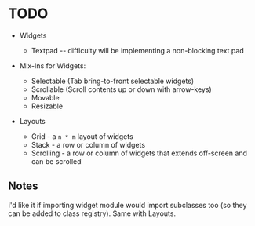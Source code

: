 TODO
====
* Widgets
    * Textpad -- difficulty will be implementing a non-blocking text pad

* Mix-Ins for Widgets:
    * Selectable (Tab bring-to-front selectable widgets)
    * Scrollable (Scroll contents up or down with arrow-keys)
    * Movable
    * Resizable

* Layouts
    * Grid - a `n * m` layout of widgets
    * Stack  - a row or column of widgets
    * Scrolling - a row or column of widgets that extends off-screen and can be scrolled


Notes
-----
I'd like it if importing widget module would import subclasses too (so they can be added to class registry).
Same with Layouts.